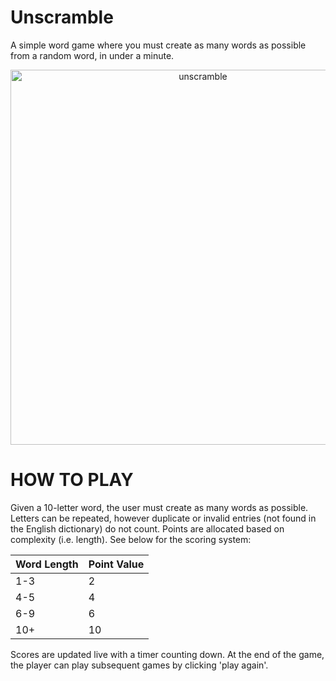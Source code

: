 # Unscramble 
  A simple word game where you must create as many words as possible from a random word, in under a minute.

<div align="center"> 
  <img width="600" alt="unscramble" src="https://github.com/Yooniii/unscramble/assets/111259968/5a1df1a4-4229-4c7f-a692-762fbf968270"> 
</div>





# HOW TO PLAY

Given a 10-letter word, the user must create as many words as possible. Letters can be repeated, however duplicate or invalid entries (not found in the English dictionary) do not count. 
Points are allocated based on complexity (i.e. length). See below for the scoring system: 

| Word Length   | Point Value |
| ------------- |-------------|
|      1-3      |       2     |
|      4-5      |       4     |
|      6-9      |       6     |
|      10+      |       10    |

Scores are updated live with a timer counting down. At the end of the game, the player can play subsequent games by clicking 'play again'.






